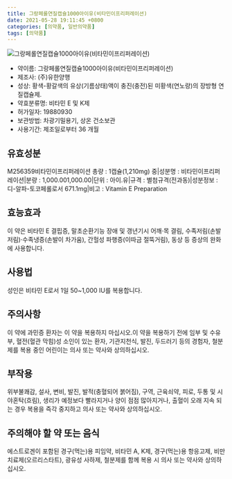```yaml
---
title: 그랑페롤연질캡슐1000아이유(비타민이프리퍼레이션)
date: 2021-05-28 19:11:45 +0800
categories: [의약품, 일반의약품]
tags: [의약품]
---
```

![그랑페롤연질캡슐1000아이유(비타민이프리퍼레이션)](https://nedrug.mfds.go.kr/pbp/cmn/itemImageDownload/147427385470900077)

- 약이름: 그랑페롤연질캡슐1000아이유(비타민이프리퍼레이션)
- 제조사: (주)유한양행
- 성상: 황색-황갈색의 유상(기름상태)액이 충진(충전)된 미황색(연노랑)의 장방형 연질캡슐제. 
- 약효분류명: 비타민 E 및 K제
- 허가일자: 19880930
- 보관방법: 차광기밀용기, 상온 건소보관
- 사용기간: 제조일로부터 36 개월
## 유효성분
M256359비타민이프리퍼레이션
총량 : 1캡슐(1,210mg) 중|성분명 : 비타민이프리퍼레이션|분량 : 1,000.001,000.00|단위 : 아이.유|규격 : 별첨규격(전과동)|성분정보 : 디-알파-토코페롤로서 671.1mg|비고 : Vitamin E Preparation
## 효능효과
이 약은 비타민 E 결핍증, 말초순환기능 장애 및 갱년기시 어깨·목 결림, 수족저림(손발저림)·수족냉증(손발이 차가움), 간헐성 파행증(이따금 절뚝거림), 동상 등 증상의 완화에 사용합니다.
## 사용법
성인은 비타민 E로서 1일 50~1,000 IU를 복용합니다.
## 주의사항
이 약에 과민증 환자는 이 약을 복용하지 마십시오.이 약을 복용하기 전에 임부 및 수유부, 혈전(혈관 막힘)성 소인이 있는 환자, 기관지천식, 발진, 두드러기 등의 경험자, 철분제를 복용 중인 어린이는 의사 또는 약사와 상의하십시오.
## 부작용
위부불쾌감, 설사, 변비, 발진, 발적(충혈되어 붉어짐), 구역, 근육쇠약, 피로, 두통 및 시야혼탁(흐림), 생리가 예정보다 빨라지거나 양이 점점 많아지거나, 출혈이 오래 지속 되는 경우 복용을 즉각 중지하고 의사 또는 약사와 상의하십시오.
## 주의해야 할 약 또는 음식
에스트로겐이 포함된 경구(먹는)용 피임약, 비타민 A, K제, 경구(먹는)용 항응고제, 비만치료제(오르리스타트), 광유성 사하제, 철분제를 함께 복용 시 의사 또는 약사와 상의하십시오.
